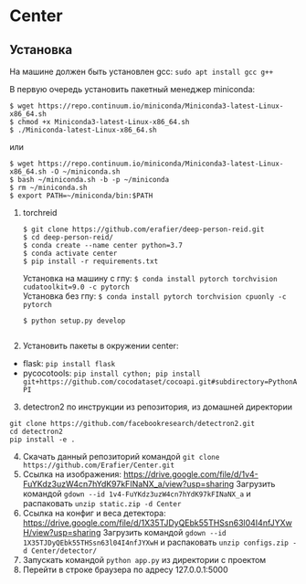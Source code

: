 # Center

## Установка
На машине должен быть установлен gcc: `sudo apt install gcc g++`

В первую очередь установить пакетный менеджер miniconda:
```
$ wget https://repo.continuum.io/miniconda/Miniconda3-latest-Linux-x86_64.sh
$ chmod +x Miniconda3-latest-Linux-x86_64.sh
$ ./Miniconda-latest-Linux-x86_64.sh
```
или
```
$ wget https://repo.continuum.io/miniconda/Miniconda3-latest-Linux-x86_64.sh -O ~/miniconda.sh
$ bash ~/miniconda.sh -b -p ~/miniconda 
$ rm ~/miniconda.sh
$ export PATH=~/miniconda/bin:$PATH
```
1. torchreid
    ```
    $ git clone https://github.com/erafier/deep-person-reid.git
    $ cd deep-person-reid/
    $ conda create --name center python=3.7
    $ conda activate center
    $ pip install -r requirements.txt
    ```
    Установка на машину с гпу: `$ conda install pytorch torchvision cudatoolkit=9.0 -c pytorch`  
    Установка без гпу: `$ conda install pytorch torchvision cpuonly -c pytorch`
    ```
    $ python setup.py develop
  
2. Установить пакеты в окружении center:
- flask: `pip install flask`
- pycocotools: `pip install cython; pip install git+https://github.com/cocodataset/cocoapi.git#subdirectory=PythonAPI`
3. detectron2 по инструкции из репозитория, из домашней директории
  ```  
  git clone https://github.com/facebookresearch/detectron2.git
  cd detectron2
  pip install -e .
  ```
4. Скачать данный репозиторий командой `git clone https://github.com/Erafier/Center.git`
5. Ссылка на изображения: https://drive.google.com/file/d/1v4-FuYKdz3uzW4cn7hYdK97kFINaNX_a/view?usp=sharing
  Загрузить командой `gdown --id 1v4-FuYKdz3uzW4cn7hYdK97kFINaNX_a` и распаковать `unzip static.zip -d Center`
6. Ссылка на конфиг и веса детектора: https://drive.google.com/file/d/1X35TJDyQEbk55THSsn63l04I4nfJYXwH/view?usp=sharing
  Загрузить командой `gdown --id 1X35TJDyQEbk55THSsn63l04I4nfJYXwH` и распаковать `unzip configs.zip -d Center/detector/`
7. Запускать командой `python app.py` из директории с проектом
8. Перейти в строке браузера по адресу 127.0.0.1:5000
